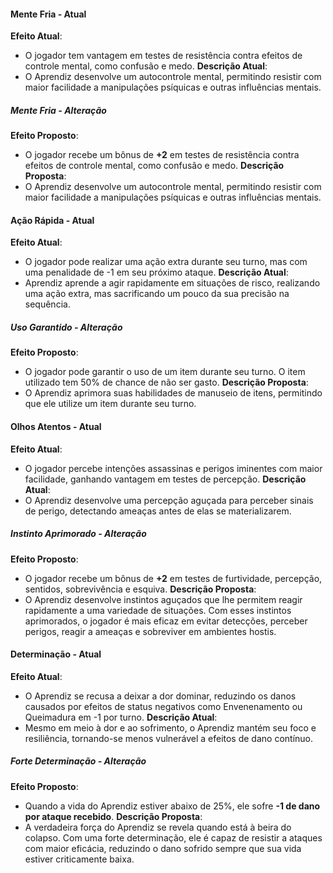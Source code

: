 #### Mente Fria - Atual
**Efeito Atual**:
- O jogador tem vantagem em testes de resistência contra efeitos de controle mental, como confusão e medo.
**Descrição Atual**:
- O Aprendiz desenvolve um autocontrole mental, permitindo resistir com maior facilidade a manipulações psíquicas e outras influências mentais.
##### Mente Fria - Alteração
**Efeito Proposto**:
- O jogador recebe um bônus de **+2** em testes de resistência contra efeitos de controle mental, como confusão e medo.
**Descrição Proposta**:
- O Aprendiz desenvolve um autocontrole mental, permitindo resistir com maior facilidade a manipulações psíquicas e outras influências mentais.
#### Ação Rápida - Atual
**Efeito Atual**:
- O jogador pode realizar uma ação extra durante seu turno, mas com uma penalidade de -1 em seu próximo ataque.
**Descrição Atual**:
- Aprendiz aprende a agir rapidamente em situações de risco, realizando uma ação extra, mas sacrificando um pouco da sua precisão na sequência.
##### Uso Garantido - Alteração
**Efeito Proposto**:
- O jogador pode garantir o uso de um item durante seu turno. O item utilizado tem 50% de chance de não ser gasto.
**Descrição Proposta**:
- O Aprendiz aprimora suas habilidades de manuseio de itens, permitindo que ele utilize um item durante seu turno.
#### Olhos Atentos - Atual
**Efeito Atual**:
- O jogador percebe intenções assassinas e perigos iminentes com maior facilidade, ganhando vantagem em testes de percepção.
**Descrição Atual**:
- O Aprendiz desenvolve uma percepção aguçada para perceber sinais de perigo, detectando ameaças antes de elas se materializarem.
##### Instinto Aprimorado - Alteração
**Efeito Proposto**:
- O jogador recebe um bônus de **+2** em testes de furtividade, percepção, sentidos, sobrevivência e esquiva.
**Descrição Proposta**:
- O Aprendiz desenvolve instintos aguçados que lhe permitem reagir rapidamente a uma variedade de situações. Com esses instintos aprimorados, o jogador é mais eficaz em evitar detecções, perceber perigos, reagir a ameaças e sobreviver em ambientes hostis.
#### Determinação - Atual
**Efeito Atual**:
- O Aprendiz se recusa a deixar a dor dominar, reduzindo os danos causados por efeitos de status negativos como Envenenamento ou Queimadura em -1 por turno.
**Descrição Atual**:
- Mesmo em meio à dor e ao sofrimento, o Aprendiz mantém seu foco e resiliência, tornando-se menos vulnerável a efeitos de dano contínuo.
##### Forte Determinação - Alteração
**Efeito Proposto**:
- Quando a vida do Aprendiz estiver abaixo de 25%, ele sofre **-1 de dano por ataque recebido**.
**Descrição Proposta**:
- A verdadeira força do Aprendiz se revela quando está à beira do colapso. Com uma forte determinação, ele é capaz de resistir a ataques com maior eficácia, reduzindo o dano sofrido sempre que sua vida estiver criticamente baixa.